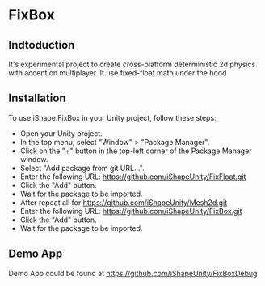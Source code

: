 # FixBox

## Indtoduction
It's experimental project to create cross-platform deterministic 2d physics with accent on multiplayer. It use fixed-float math under the hood

## Installation

To use iShape.FixBox in your Unity project, follow these steps:

- Open your Unity project.
- In the top menu, select "Window" > "Package Manager".
- Click on the "+" button in the top-left corner of the Package Manager window.
- Select "Add package from git URL...".
- Enter the following URL: https://github.com/iShapeUnity/FixFloat.git
- Click the "Add" button.
- Wait for the package to be imported.
- After repeat all for https://github.com/iShapeUnity/Mesh2d.git
- Enter the following URL: https://github.com/iShapeUnity/FixBox.git
- Click the "Add" button.
- Wait for the package to be imported.

## Demo App

Demo App could be found at https://github.com/iShapeUnity/FixBoxDebug
